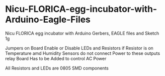 # Nicu-FLORICA-egg-incubator-with-Arduino-Eagle-Files
Nicu FLORICA egg incubator with Arduino Gerbers, EAGLE files and Sketch 1g

Jumpers on Board Enable or Disable LEDs and Resistors if Resistor is on Temperature amd Humidity Sensors do not connect Power to these outputs relay Board Has to be Added to control AC Power

All Resistors and LEDs are 0805 SMD components
